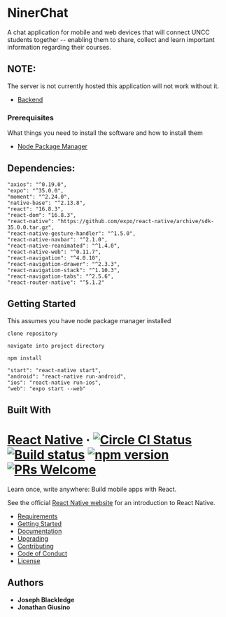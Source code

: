 # NinerChat

A chat application for mobile and web devices that will connect UNCC students together -- enabling them to share, collect and learn important information regarding their courses.

## NOTE:
The server is not currently hosted this application will not work without it.
- [Backend](https://github.com/BlueDiablos/NinerChat.git)
### Prerequisites

What things you need to install the software and how to install them

- [Node Package Manager](https://nodejs.org/en/)
## Dependencies:

    "axios": "^0.19.0",
    "expo": "^35.0.0",
    "moment": "^2.24.0",
    "native-base": "^2.13.8",
    "react": "16.8.3",
    "react-dom": "16.8.3",
    "react-native": "https://github.com/expo/react-native/archive/sdk-35.0.0.tar.gz",
    "react-native-gesture-handler": "^1.5.0",
    "react-native-navbar": "^2.1.0",
    "react-native-reanimated": "^1.4.0",
    "react-native-web": "^0.11.7",
    "react-navigation": "^4.0.10",
    "react-navigation-drawer": "^2.3.3",
    "react-navigation-stack": "^1.10.3",
    "react-navigation-tabs": "^2.5.6",
    "react-router-native": "^5.1.2"
## Getting Started

This assumes you have node package manager installed

```
clone repository
```

```
navigate into project directory
```

```
npm install
```

```
"start": "react-native start",
"android": "react-native run-android",
"ios": "react-native run-ios",
"web": "expo start --web"
```

## Built With

# [React Native](https://facebook.github.io/react-native/) &middot; [![Circle CI Status](https://circleci.com/gh/facebook/react-native.svg?style=shield)](https://circleci.com/gh/facebook/react-native) [![Build status](https://ci.appveyor.com/api/projects/status/g8d58ipi3auqdtrk/branch/master?svg=true)](https://ci.appveyor.com/project/facebook/react-native/branch/master) [![npm version](https://badge.fury.io/js/react-native.svg)](https://badge.fury.io/js/react-native) [![PRs Welcome](https://img.shields.io/badge/PRs-welcome-brightgreen.svg)](CONTRIBUTING.md#pull-requests)

Learn once, write anywhere: Build mobile apps with React.

See the official [React Native website](https://facebook.github.io/react-native/) for an introduction to React Native.

- [Requirements](#requirements)
- [Getting Started](#building-your-first-react-native-app)
- [Documentation](#full-documentation)
- [Upgrading](https://facebook.github.io/react-native/docs/upgrading)
- [Contributing](#join-the-react-native-community)
- [Code of Conduct](./CODE_OF_CONDUCT.md)
- [License](#license)

## Authors

- **Joseph Blackledge** 
- **Jonathan Giusino** 
